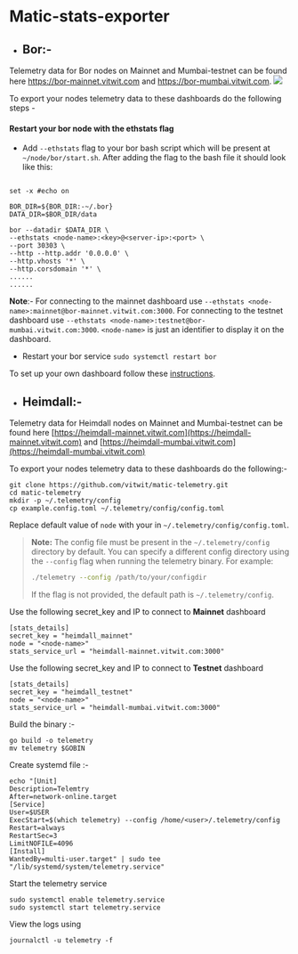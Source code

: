 # Matic-stats-exporter

- ## Bor:-
Telemetry data for Bor nodes on Mainnet and Mumbai-testnet can be found here https://bor-mainnet.vitwit.com and https://bor-mumbai.vitwit.com.
![](https://github.com/vitwit/matic-telemetry/blob/main/docs/screen.png)

To export your nodes telemetry data to these dashboards do the following steps - 
#### Restart your bor node with the ethstats flag

  
   - Add `--ethstats` flag to your bor bash script which will be present at `~/node/bor/start.sh`. After adding the flag to the bash file it should look like this:
   ```#!/usr/bin/env sh

set -x #echo on

BOR_DIR=${BOR_DIR:-~/.bor}
DATA_DIR=$BOR_DIR/data

bor --datadir $DATA_DIR \
  --ethstats <node-name>:<key>@<server-ip>:<port> \
  --port 30303 \
  --http --http.addr '0.0.0.0' \
  --http.vhosts '*' \
  --http.corsdomain '*' \
  ......
  ......
```
**Note**:- For connecting to the mainnet dashboard use  `--ethstats <node-name>:mainnet@bor-mainnet.vitwit.com:3000`. For connecting to the testnet dashboard use `--ethstats <node-name>:testnet@bor-mumbai.vitwit.com:3000`. `<node-name>` is just an identifier to display it on the dashboard.
   - Restart your bor service `sudo systemctl restart bor`
   
To set up your own dashboard follow these [instructions](./docs/bor-setup.md).

- ## Heimdall:-
Telemetry data for Heimdall nodes on Mainnet and Mumbai-testnet can be found here [https://heimdall-mainnet.vitwit.com](https://heimdall-mainnet.vitwit.com) and [https://heimdall-mumbai.vitwit.com](https://heimdall-mumbai.vitwit.com)

To export your nodes telemetry data to these dashboards do the following:-

```
git clone https://github.com/vitwit/matic-telemetry.git
cd matic-telemetry
mkdir -p ~/.telemetry/config
cp example.config.toml ~/.telemetry/config/config.toml
```
Replace default value of `node` with your <node-name> in `~/.telemetry/config/config.toml`.

> **Note:**
> The config file must be present in the `~/.telemetry/config` directory by default. You can specify a different config directory using the `--config` flag when running the telemetry binary. For example:
> 
> ```sh
> ./telemetry --config /path/to/your/configdir
> ```
> If the flag is not provided, the default path is `~/.telemetry/config`.

Use the following secret_key and IP to connect to **Mainnet** dashboard

```
[stats_details]
secret_key = "heimdall_mainnet"  
node = "<node-name>" 
stats_service_url = "heimdall-mainnet.vitwit.com:3000"
```

Use the following secret_key and IP to connect to **Testnet** dashboard

```
[stats_details]
secret_key = "heimdall_testnet"  
node = "<node-name>" 
stats_service_url = "heimdall-mumbai.vitwit.com:3000"
```
Build the binary :-
```
go build -o telemetry
mv telemetry $GOBIN
```
Create systemd file :-
```
echo "[Unit]
Description=Telemtry
After=network-online.target
[Service]
User=$USER
ExecStart=$(which telemetry) --config /home/<user>/.telemetry/config
Restart=always
RestartSec=3
LimitNOFILE=4096
[Install]
WantedBy=multi-user.target" | sudo tee "/lib/systemd/system/telemetry.service"
```
Start the telemetry service

```
sudo systemctl enable telemetry.service
sudo systemctl start telemetry.service
```

View the logs using 

`journalctl -u telemetry -f`

